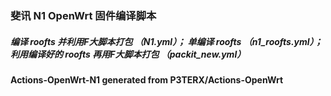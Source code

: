 ### 斐讯 N1 OpenWrt 固件编译脚本
##### 编译 roofts 并利用F大脚本打包 （N1.yml）； 单编译 roofts （n1_roofts.yml）； 利用编译好的 roofts 再用F大脚本打包 （packit_new.yml）



#### Actions-OpenWrt-N1 generated from P3TERX/Actions-OpenWrt
